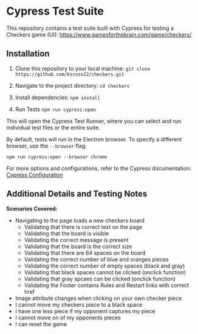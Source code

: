 
# Cypress Test Suite

This repository contains a test suite built with Cypress for testing a Checkers game (UI): https://www.gamesforthebrain.com/game/checkers/

## Installation

1. Clone this repository to your local machine:
`git clone https://github.com/ksross22/checkers.git`

2. Navigate to the project directory:
`cd checkers`

3. Install dependencies:
`npm install`

4. Run Tests
`npm run cypress:open`

This will open the Cypress Test Runner, where you can select and run individual test files or the entire suite.

By default, tests will run in the Electron browser. To specify a different browser, use the `--browser` flag:

`npm run cypress:open --browser chrome`

For more options and configurations, refer to the Cypress documentation: [Cypress Configuration](https://docs.cypress.io/guides/references/configuration.html)

 ## Additional Details and Testing Notes

**Scenarios Covered:**
- Navigating to the page loads a new checkers board
    - Validating that there is correct text on the page
    - Validating that the board is visible
    - Validating the correct message is present
    - Validating that the board is the correct size
    - Validating that there are 64 spaces on the board
    - Validating the correct number of blue and oranges pieces
    - Validating the correct number of empty spaces (black and gray)
    - Validating that black spaces cannot be clicked (onclick function)
    - Validating that gray spcaes can be clicked (onclick function)
    - Validating the Footer contains Rules and Restart links with correct href
- Image attribute changes when clicking on your own checker piece
- I cannot move my checkers piece to a black space
- I have one less piece if my opponent captures my piece
- I cannot move on of my opponents pieces
- I can reset the game